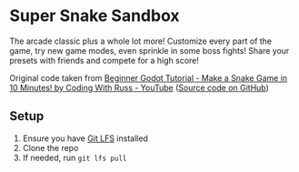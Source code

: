 # Super Snake Sandbox

The arcade classic plus a whole lot more! Customize every part of the game, try new game modes, even sprinkle in some boss fights! Share your presets with friends and compete for a high score!

Original code taken from [Beginner Godot Tutorial - Make a Snake Game in 10 Minutes! by Coding With Russ - YouTube](https://www.youtube.com/watch?v=DlRP-UBR-2A) ([Source code on GitHub](https://github.com/russs123/snake_tutorial))

## Setup

1. Ensure you have [Git LFS](https://git-lfs.com) installed
1. Clone the repo
1. If needed, run `git lfs pull`
